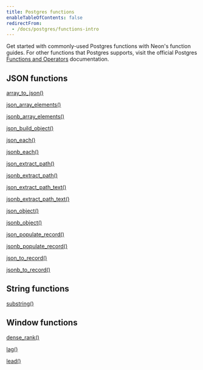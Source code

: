 ```yaml
---
title: Postgres functions
enableTableOfContents: false
redirectFrom:
  - /docs/postgres/functions-intro
---
```


Get started with commonly-used Postgres functions with Neon's function guides. For other functions that Postgres supports, visit the official Postgres [Functions and Operators](https://www.postgresql.org/docs/current/functions.html) documentation. 

## JSON functions

<DetailIconCards>

<a href="/docs/functions/array_to_json" description="Converts an SQL array to a JSON array" icon="app-store">array_to_json()</a>

<a href="/docs/functions/json_array_elements" description="Expand a JSON array into a set of rows" icon="app-store">json_array_elements()</a>

<a href="/docs/functions/jsonb_array_elements" description="Expands a JSONB array into a set of rows" icon="app-store">jsonb_array_elements()</a>

<a href="/docs/functions/json_build_object" description="Builds a JSON object out of a variadic argument list" icon="app-store">json_build_object()</a>

<a href="/docs/functions/json_each" description="Expands JSON into a record per key-value pair" icon="app-store">json_each()</a>

<a href="/docs/functions/jsonb_each" description="Expands JSONB into a record per key-value pair" icon="app-store">jsonb_each()</a>

<a href="/docs/functions/json_extract_path" description="Extracts a JSON sub-object at the specified path" icon="app-store">json_extract_path()</a>

<a href="/docs/functions/jsonb_extract_path" description="Extracts a JSONB sub-object at the specified path" icon="app-store">jsonb_extract_path()</a>

<a href="/docs/functions/json_extract_path_text" description="Extracts a JSON sub-object at the specified path as text" icon="app-store">json_extract_path_text()</a>

<a href="/docs/functions/jsonb_extract_path_text" description="Extracts a JSONB sub-object at the specified path as text" icon="app-store">jsonb_extract_path_text()</a>

<a href="/docs/functions/json_object" description="Creates a JSON object from key-value pairs" icon="app-store">json_object()</a>

<a href="/docs/functions/jsonb_object" description="Creates a JSONB object from key-value pairs" icon="app-store">jsonb_object()</a>

<a href="/docs/functions/json_populate_record" description="Casts a JSON object to a record" icon="app-store">json_populate_record()</a>

<a href="/docs/functions/jsonb_populate_record" description="Casts a JSONB object to a record" icon="app-store">jsonb_populate_record()</a>

<a href="/docs/functions/json_to_record" description="Converts a JSON object to a record" icon="app-store">json_to_record()</a>

<a href="/docs/functions/jsonb_to_record" description="Convert a JSONB object to a record" icon="app-store">jsonb_to_record()</a>

</DetailIconCards>

## String functions

<DetailIconCards>

<a href="/docs/functions/substring" description="Extract a substring from a string" icon="app-store">substring()</a>

</DetailIconCards>

## Window functions

<DetailIconCards>

<a href="/docs/functions/dense_rank" description="Returns the rank of the current row without gaps" icon="app-store">dense_rank()</a>

<a href="/docs/functions/window-lag" description="Access values from previous rows in a result set" icon="app-store">lag()</a>

<a href="/docs/functions/window-lead" description="Access values from subsequent rows in a result set" icon="app-store">lead()</a>

</DetailIconCards>


